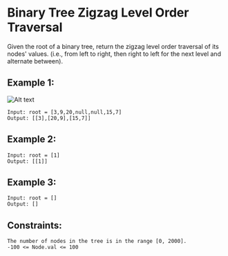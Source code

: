 # Binary Tree Zigzag Level Order Traversal

Given the root of a binary tree, return the zigzag level order traversal of its nodes' values. (i.e., from left to right, then right to left for the next level and alternate between).

## Example 1:
![Alt text](https://assets.leetcode.com/uploads/2021/02/19/tree1.jpg)

```
Input: root = [3,9,20,null,null,15,7]
Output: [[3],[20,9],[15,7]]
```

## Example 2:

```
Input: root = [1]
Output: [[1]]
```

## Example 3:

```
Input: root = []
Output: []
```

## Constraints:

```
The number of nodes in the tree is in the range [0, 2000].
-100 <= Node.val <= 100
```
